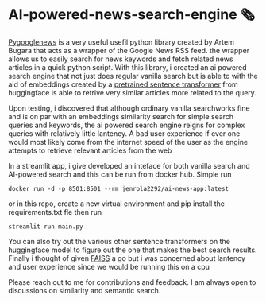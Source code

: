 # AI-powered-news-search-engine 🗞️

[Pygooglenews](https://codarium.substack.com/p/reverse-engineering-google-news-rss) is a very useful usefil python library created by Artem Bugara that acts as a wrapper of the Google News RSS feed. 
the wrapper allows us to easily search for news keywords and fetch related news articles in a quick python script. 
With this library, i created an ai powered search engine that not just does regular vanilla search but is able to with the aid of embeddings created by a [pretrained sentence transformer](https://huggingface.co/sentence-transformers/all-MiniLM-L6-v2) from huggingface is able to retrive very similar articles more related to the query.

Upon testing, i discovered that although ordinary vanilla searchworks fine and is on par with an embeddings similarity search for simple search queries and keywords, the ai powered search engine reigns for complex queries with relatively little lantency. A bad user experience if ever one would most likely come from the internet speed of the user as the engine attempts to retrieve relevant articles from the web

In a streamlit app, i give developed an inteface for both vanilla search and  AI-powered search and this can be run from docker hub.
Simple run 
```
docker run -d -p 8501:8501 --rm jenrola2292/ai-news-app:latest 
```
or in this repo, create a new virtual environment and pip install the requirements.txt fle then run

```
streamlit run main.py
```
You can also try out the various other sentence transformers on the huggingface model to figure out the one that makes the best search results. Finally i thought of given [FAISS](https://github.com/facebookresearch/faiss) a go but i was concerned about lantency and user experience since we would be running this on a cpu

Please reach out to me for contributions and feedback. I am always open to discussions on similarity and semantic search. 

